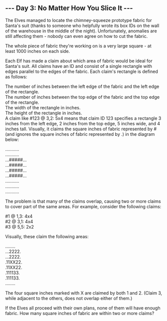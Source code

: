 ## --- Day 3: No Matter How You Slice It ---

The Elves managed to locate the chimney-squeeze prototype fabric for Santa's suit (thanks to someone who helpfully wrote its box IDs on the wall of the warehouse in the middle of the night). Unfortunately, anomalies are still affecting them - nobody can even agree on how to cut the fabric.

The whole piece of fabric they're working on is a very large square - at least 1000 inches on each side.

Each Elf has made a claim about which area of fabric would be ideal for Santa's suit. All claims have an ID and consist of a single rectangle with edges parallel to the edges of the fabric. Each claim's rectangle is defined as follows:

The number of inches between the left edge of the fabric and the left edge of the rectangle.\
The number of inches between the top edge of the fabric and the top edge of the rectangle.\
The width of the rectangle in inches.\
The height of the rectangle in inches.\
A claim like #123 @ 3,2: 5x4 means that claim ID 123 specifies a rectangle 3 inches from the left edge, 2 inches from the top edge, 5 inches wide, and 4 inches tall. Visually, it claims the square inches of fabric represented by # (and ignores the square inches of fabric represented by .) in the diagram below:

...........\
...........\
...#####...\
...#####...\
...#####...\
...#####...\
...........\
...........\
...........

The problem is that many of the claims overlap, causing two or more claims to cover part of the same areas. For example, consider the following claims:

\#1 @ 1,3: 4x4\
\#2 @ 3,1: 4x4\
\#3 @ 5,5: 2x2

Visually, these claim the following areas:

........\
...2222.\
...2222.\
.11XX22.\
.11XX22.\
.111133.\
.111133.\
........

The four square inches marked with X are claimed by both 1 and 2. (Claim 3, while adjacent to the others, does not overlap either of them.)

If the Elves all proceed with their own plans, none of them will have enough fabric. How many square inches of fabric are within two or more claims?